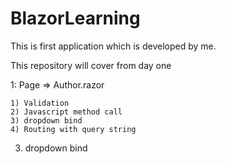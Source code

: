 # BlazorLearning

This is first application which is developed by me.

This repository will cover from day one

1: Page => Author.razor

	1) Validation
	2) Javascript method call
	3) dropdown bind
	4) Routing with query string
  3) dropdown bind
  
